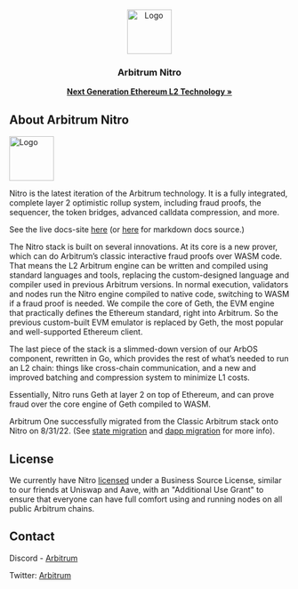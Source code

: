<br />
<p align="center">
  <a href="https://arbitrum.io/">
    <img src="https://arbitrum.io/wp-content/uploads/2021/08/Arbitrum_Symbol-Full-color-White-background-768x840.png" alt="Logo" width="80" height="80">
  </a>

  <h3 align="center">Arbitrum Nitro</h3>

  <p align="center">
    <a href="https://developer.arbitrum.io/"><strong>Next Generation Ethereum L2 Technology »</strong></a>
    <br />
  </p>
</p>

## About Arbitrum Nitro

<img src="https://arbitrum.io/wp-content/uploads/2021/08/Arbitrum_Symbol-Full-color-White-background-768x840.png" alt="Logo" width="80" height="80">

Nitro is the latest iteration of the Arbitrum technology. It is a fully integrated, complete
layer 2 optimistic rollup system, including fraud proofs, the sequencer, the token bridges, 
advanced calldata compression, and more.

See the live docs-site [here](https://developer.arbitrum.io/) (or [here](https://github.com/OffchainLabs/nitro-docs) for markdown docs source.)

The Nitro stack is built on several innovations. At its core is a new prover, which can do Arbitrum’s classic 
interactive fraud proofs over WASM code. That means the L2 Arbitrum engine can be written and compiled using 
standard languages and tools, replacing the custom-designed language and compiler used in previous Arbitrum
versions. In normal execution, 
validators and nodes run the Nitro engine compiled to native code, switching to WASM if a fraud proof is needed. 
We compile the core of Geth, the EVM engine that practically defines the Ethereum standard, right into Arbitrum. 
So the previous custom-built EVM emulator is replaced by Geth, the most popular and well-supported Ethereum client.

The last piece of the stack is a slimmed-down version of our ArbOS component, rewritten in Go, which provides the 
rest of what’s needed to run an L2 chain: things like cross-chain communication, and a new and improved batching 
and compression system to minimize L1 costs.

Essentially, Nitro runs Geth at layer 2 on top of Ethereum, and can prove fraud over the core engine of Geth 
compiled to WASM.

Arbitrum One successfully migrated from the Classic Arbitrum stack onto Nitro on 8/31/22. (See [state migration](https://developer.arbitrum.io/migration/state-migration) and [dapp migration](https://developer.arbitrum.io/migration/dapp_migration) for more info).

## License

We currently have Nitro [licensed](./LICENSE) under a Business Source License, similar to our friends at Uniswap and Aave, with an "Additional Use Grant" to ensure that everyone can have full comfort using and running nodes on all public Arbitrum chains.

## Contact

Discord - [Arbitrum](https://discord.com/invite/5KE54JwyTs)

Twitter: [Arbitrum](https://twitter.com/arbitrum)


